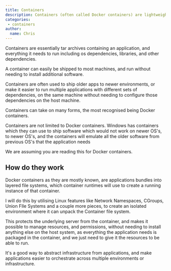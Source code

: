 ```yaml
---
title: Containers
description: Containers (often called Docker containers) are lightweight application bundles
categories:
 - containers
author:
  name: Chris
---
```


Containers are essentially tar archives containing an application, 
and everything it needs to run including os dependencies, libraries, and other dependencies.

A container can easily be shipped to most machines, and run without needing to install additional software.

Containers are often used to ship older apps to newer environments, 
or make it easier to run multiple applications with different sets of dependencies,
on the same machine without needing to configure those dependencies on the host machine.

Containers can take on many forms, the most recognised being Docker containers. 

Containers are not limited to Docker containers. 
Windows has containers which they can use to ship software which would not work on newer OS's,
to newer OS's, and the containers will emulate all the older software from previous OS's that the application needs

We are assuming you are reading this for Docker containers.

## How do they work 

Docker containers as they are mostly known, 
are applications bundles into layered file systems, 
which container runtimes will use to create a running instance of that container.

I will do this by utilising Linux features like Network Namespaces, CGroups, Union FIle Systems and a couple more pieces,
to create an isolated environment where it can unpack the Container file system.

This protects the underlying server from the container, and makes it possible to manage resources,
and permissions, without needing to install anything else on the host system, 
as everything the application needs is packaged in the container,
and we just need to give it the resources to be able to run.

It's a good way to abstract infrastructure from applications, 
and make applications easier to orchestrate across multiple environments or infrastructure.
